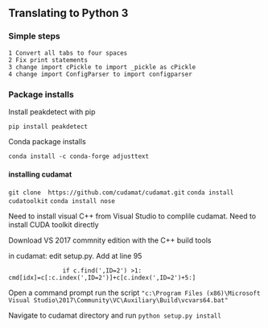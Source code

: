 ## Translating to Python 3

### Simple steps

    1 Convert all tabs to four spaces
    2 Fix print statements
    3 change import cPickle to import _pickle as cPickle
    4 change import ConfigParser to import configparser
    
### Package installs

Install peakdetect with pip

`pip install peakdetect`

Conda package installs

`conda install -c conda-forge adjusttext`

#### installing cudamat 

`git clone  https://github.com/cudamat/cudamat.git`
`conda install cudatoolkit`
`conda install nose`

Need to install visual C++ from Visual Studio to complile cudamat.
Need to install CUDA toolkit directly 

Download VS 2017 commnity edition with the C++ build tools


in cudamat:
edit setup.py. Add at line 95

`                if c.find(',ID=2') >1:
                    cmd[idx]=c[:c.index(',ID=2')]+c[c.index(',ID=2')+5:]
`

Open a command prompt
run the script `"c:\Program Files (x86)\Microsoft Visual Studio\2017\Community\VC\Auxiliary\Build\vcvars64.bat"`

Navigate to cudamat directory and run `python setup.py install`

